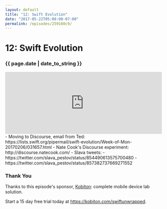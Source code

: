 ```yaml
---
layout: default
title: "12: Swift Evolution"
date: "2017-05-22T05:00:00-07:00"
permalink: /episodes/259160c9/
---
```


# 12: Swift Evolution

### {{ page.date | date_to_string }}

<iframe frameBorder="0" height="200px" scrolling="no" seamless src="https://player.simplecast.com/03e313d9-9a1d-4efd-884a-e95ba545ad61" width="100%"></iframe>
<br/>
- Moving to Discourse, email from Ted: https://lists.swift.org/pipermail/swift-evolution/Week-of-Mon-20170206/031657.html
- Nate Cook's Discourse experiment: http://discourse.natecook.com/
- Slava tweets:
    - https://twitter.com/slava_pestov/status/854490613575700480
    - https://twitter.com/slava_pestov/status/857382737669271552

### Thank You 

Thanks to this episode's sponsor, [Kobiton](https://kobiton.com/swiftunwrapped): complete mobile device lab solution.

Start a 15 day free trial today at https://kobiton.com/swiftunwrapped.
